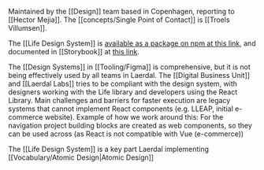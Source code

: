 
Maintained by the [[Design]] team based in Copenhagen, reporting to [[Hector Mejia]].  The [[concepts/Single Point of Contact]] is [[Troels Villumsen]]. 

The [[Life Design System]] is [available as a package on npm at this link](https://www.npmjs.com/package/@laerdal/life-react-components?activeTab=readme), and documented in [[Storybook]] at [this link](https://laerdal-components-storybook.azurewebsites.net/?path=/docs/components-accordion-accordionmenu--documentation).

The [[Design Systems]] in [[Tooling/Figma]] is comprehensive, but it is not being effectively used by all teams in Laerdal. 
The [[Digital Business Unit]] and [[Laerdal Labs]] tries to be compliant with the design system, with designers working with the Life library and developers using the React Library.
Main challenges and barriers for faster execution are legacy systems that cannot implement React components (e.g. LLEAP, initial e-commerce website).
Example of how we work around this: For the navigation project building blocks are created as web components, so they can be used across (as React is not compatible with Vue (e-commerce))

The [[Life Design System]] is a key part Laerdal implementing [[Vocabulary/Atomic Design|Atomic Design]]



